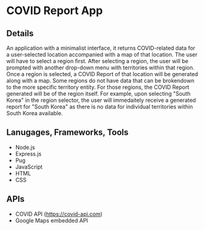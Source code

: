 # COVID Report App

## Details
An application with a minimalist interface, it returns COVID-related data for a user-selected location accompanied with a map of that location. The user will have to select a region first. After selecting a region, the user will be prompted with another drop-down menu with territories within that region. Once a region is selected, a COVID Report of that location will be generated along with a map. Some regions do not have data that can be brokendown to the more specific territory entity. For those regions, the COVID Report generated will be of the region itself. For example, upon selecting "South Korea" in the region selector, the user will immedaitely receive a generated report for "South Korea" as there is no data for individual territories within South Korea available.

## Lanugages, Frameworks, Tools
- Node.js
- Express.js
- Pug
- JavaScript
- HTML
- CSS

## APIs
- COVID API (https://covid-api.com)
- Google Maps embedded API
